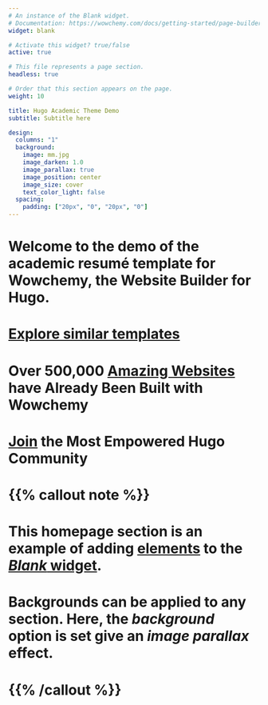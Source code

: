 ```yaml
---
# An instance of the Blank widget.
# Documentation: https://wowchemy.com/docs/getting-started/page-builder/
widget: blank

# Activate this widget? true/false
active: true

# This file represents a page section.
headless: true

# Order that this section appears on the page.
weight: 10

title: Hugo Academic Theme Demo
subtitle: Subtitle here

design:
  columns: "1"
  background:
    image: mm.jpg
    image_darken: 1.0
    image_parallax: true
    image_position: center
    image_size: cover
    text_color_light: false
  spacing:
    padding: ["20px", "0", "20px", "0"]
---
```


# Welcome to the demo of the **academic resumé template** for Wowchemy, the Website Builder for Hugo.
# 
# [Explore similar templates](https://wowchemy.com/templates/)
# 
# **Over 500,000 [Amazing Websites](https://wowchemy.com/) have Already Been Built with Wowchemy**
# 
# **[Join](https://wowchemy.com/templates/) the Most Empowered Hugo Community**
# 
# {{% callout note %}}
# This homepage section is an example of adding [elements](https://wowchemy.com/docs/content/writing-markdown-latex/) to the [*Blank* widget](https://wowchemy.com/docs/getting-started/page-builder/).
# 
# Backgrounds can be applied to any section. Here, the *background* option is set give an *image parallax* effect.
# {{% /callout %}}
